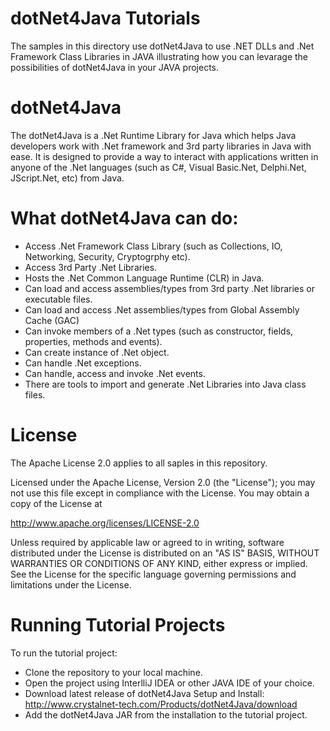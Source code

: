 # dotNet4Java Tutorials
The samples in this directory use dotNet4Java to use .NET DLLs and .Net Framework Class Libraries in JAVA illustrating how you can levarage the possibilities of dotNet4Java in your JAVA projects.

# dotNet4Java
The dotNet4Java is a .Net Runtime Library for Java which helps Java developers work with .Net framework and 3rd party libraries in Java with ease. It is designed to provide a way to interact with applications written in anyone of the .Net languages (such as C#, Visual Basic.Net, Delphi.Net, JScript.Net, etc) from Java.

# What dotNet4Java can do:
* Access .Net Framework Class Library (such as Collections, IO, Networking, Security, Cryptogrphy etc).
* Access 3rd Party .Net Libraries.
* Hosts the .Net Common Language Runtime (CLR) in Java.
* Can load and access assemblies/types from 3rd party .Net libraries or executable files.
* Can load and access .Net assemblies/types from Global Assembly Cache (GAC)
* Can invoke members of a .Net types (such as constructor, fields, properties, methods and events).
* Can create instance of .Net object.
* Can handle .Net exceptions.
* Can handle, access and invoke .Net events.
* There are tools to import and generate .Net Libraries into Java class files.

# License
The Apache License 2.0 applies to all saples in this repository.

Licensed under the Apache License, Version 2.0 (the "License"); you may not use this file except in compliance with the License. You may obtain a copy of the License at

  http://www.apache.org/licenses/LICENSE-2.0
  
Unless required by applicable law or agreed to in writing, software distributed under the License is distributed on an "AS IS" BASIS, WITHOUT WARRANTIES OR CONDITIONS OF ANY KIND, either express or implied. See the License for the specific language governing permissions and limitations under the License.

# Running Tutorial Projects
To run the tutorial project:
* Clone the repository to your local machine.
* Open the project using InterlliJ IDEA or other JAVA IDE of your choice.
* Download latest release of dotNet4Java Setup and Install: http://www.crystalnet-tech.com/Products/dotNet4Java/download
* Add the dotNet4Java JAR from the installation to the tutorial project.
